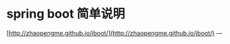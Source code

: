 spring boot 简单说明 
=========
[http://zhaopengme.github.io/jboot/](http://zhaopengme.github.io/jboot/)
 —